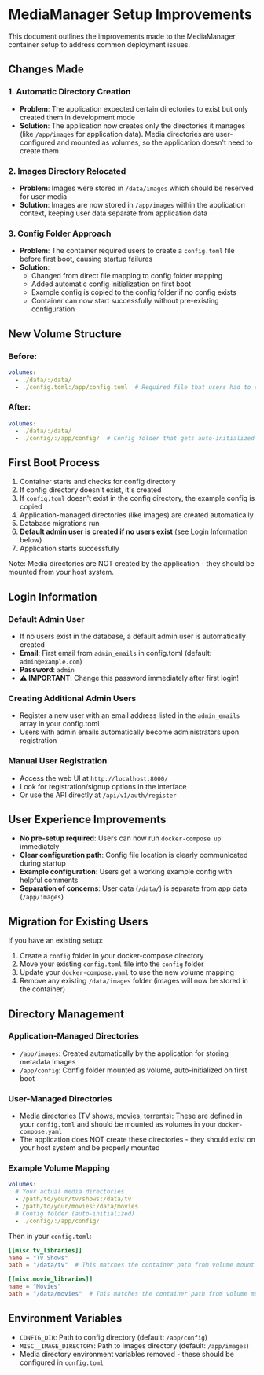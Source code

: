 # MediaManager Setup Improvements

This document outlines the improvements made to the MediaManager container setup to address common deployment issues.

## Changes Made

### 1. Automatic Directory Creation
- **Problem**: The application expected certain directories to exist but only created them in development mode
- **Solution**: The application now creates only the directories it manages (like `/app/images` for application data). Media directories are user-configured and mounted as volumes, so the application doesn't need to create them.

### 2. Images Directory Relocated
- **Problem**: Images were stored in `/data/images` which should be reserved for user media
- **Solution**: Images are now stored in `/app/images` within the application context, keeping user data separate from application data

### 3. Config Folder Approach
- **Problem**: The container required users to create a `config.toml` file before first boot, causing startup failures
- **Solution**: 
  - Changed from direct file mapping to config folder mapping
  - Added automatic config initialization on first boot
  - Example config is copied to the config folder if no config exists
  - Container can now start successfully without pre-existing configuration

## New Volume Structure

### Before:
```yaml
volumes:
  - ./data/:/data/
  - ./config.toml:/app/config.toml  # Required file that users had to create
```

### After:
```yaml
volumes:
  - ./data/:/data/
  - ./config/:/app/config/  # Config folder that gets auto-initialized
```

## First Boot Process

1. Container starts and checks for config directory
2. If config directory doesn't exist, it's created
3. If `config.toml` doesn't exist in the config directory, the example config is copied
4. Application-managed directories (like images) are created automatically
5. Database migrations run
6. **Default admin user is created if no users exist** (see Login Information below)
7. Application starts successfully

Note: Media directories are NOT created by the application - they should be mounted from your host system.

## Login Information

### Default Admin User
- If no users exist in the database, a default admin user is automatically created
- **Email**: First email from `admin_emails` in config.toml (default: `admin@example.com`)
- **Password**: `admin`
- **⚠️ IMPORTANT**: Change this password immediately after first login!

### Creating Additional Admin Users
- Register a new user with an email address listed in the `admin_emails` array in your config.toml
- Users with admin emails automatically become administrators upon registration

### Manual User Registration
- Access the web UI at `http://localhost:8000/`
- Look for registration/signup options in the interface
- Or use the API directly at `/api/v1/auth/register`

## User Experience Improvements

- **No pre-setup required**: Users can now run `docker-compose up` immediately
- **Clear configuration path**: Config file location is clearly communicated during startup
- **Example configuration**: Users get a working example config with helpful comments
- **Separation of concerns**: User data (`/data/`) is separate from app data (`/app/images`)

## Migration for Existing Users

If you have an existing setup:

1. Create a `config` folder in your docker-compose directory
2. Move your existing `config.toml` file into the `config` folder
3. Update your `docker-compose.yaml` to use the new volume mapping
4. Remove any existing `/data/images` folder (images will now be stored in the container)

## Directory Management

### Application-Managed Directories
- `/app/images`: Created automatically by the application for storing metadata images
- `/app/config`: Config folder mounted as volume, auto-initialized on first boot

### User-Managed Directories  
- Media directories (TV shows, movies, torrents): These are defined in your `config.toml` and should be mounted as volumes in your `docker-compose.yaml`
- The application does NOT create these directories - they should exist on your host system and be properly mounted

### Example Volume Mapping
```yaml
volumes:
  # Your actual media directories
  - /path/to/your/tv/shows:/data/tv
  - /path/to/your/movies:/data/movies
  # Config folder (auto-initialized)
  - ./config/:/app/config/
```

Then in your `config.toml`:
```toml
[[misc.tv_libraries]]
name = "TV Shows"
path = "/data/tv"  # This matches the container path from volume mount

[[misc.movie_libraries]]  
name = "Movies"
path = "/data/movies"  # This matches the container path from volume mount
```

## Environment Variables

- `CONFIG_DIR`: Path to config directory (default: `/app/config`)
- `MISC__IMAGE_DIRECTORY`: Path to images directory (default: `/app/images`)
- Media directory environment variables removed - these should be configured in `config.toml`